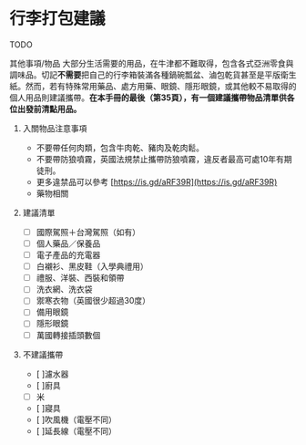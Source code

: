 # 行李打包建議

TODO

其他事項/物品
大部分生活需要的用品，在牛津都不難取得，包含各式亞洲零食與調味品。切記**不需要**把自己的行李箱裝滿各種鍋碗瓢盆、滷包乾貨甚至是平版衛生紙。然而，若有特殊常用藥品、處方用藥、眼鏡、隱形眼鏡，或其他較不易取得的個人用品則建議攜帶。**在本手冊的最後（第35頁），有一個建議攜帶物品清單供各位出發前清點用品。**

1. 入關物品注意事項
   * 不要帶任何肉類，包含牛肉乾、豬肉及乾肉鬆。
   * 不要帶防狼噴霧，英國法規禁止攜帶防狼噴霧，違反者最高可處10年有期徒刑。
   * 更多違禁品可以參考 [https://is.gd/aRF39R](https://is.gd/aRF39R)
   * 藥物相關
  
2. 建議清單
    - [ ] 國際駕照＋台灣駕照（如有）	
    - [ ] 個人藥品／保養品
    - [ ] 電子產品的充電器
    - [ ] 白襯衫、黑皮鞋（入學典禮用）
    - [ ] 禮服、洋裝、西裝和領帶
    - [ ] 洗衣網、洗衣袋
    - [ ] 禦寒衣物（英國很少超過30度）
    - [ ] 備用眼鏡
    - [ ] 隱形眼鏡
    - [ ] 萬國轉接插頭數個	
   
3. 不建議攜帶
    - [ ]濾水器
    - [ ]廚具
    - [ ] 米
    - [ ]寢具
    - [ ]吹風機（電壓不同）
    - [ ]延長線（電壓不同）





